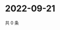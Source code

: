 # 2022-09-21

共 0 条

<!-- BEGIN WEIBO -->
<!-- 最后更新时间 Wed Sep 21 2022 16:12:19 GMT+0800 (China Standard Time) -->

<!-- END WEIBO -->
